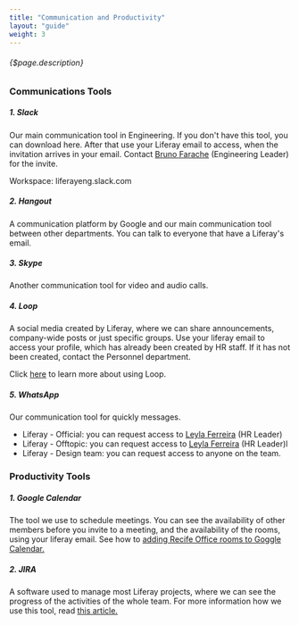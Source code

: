 ```yaml
---
title: "Communication and Productivity"
layout: "guide"
weight: 3
---
```


###### {$page.description}

<article id="1">

### Communications Tools

##### 1. Slack

Our main communication tool in Engineering. If you don't have this tool, you can download here. After that use your Liferay email to access, when the invitation arrives in your email. Contact [Bruno Farache](bruno.farache@liferay.com) (Engineering Leader) for the invite.

Workspace: liferayeng.slack.com

##### 2. Hangout

A communication platform by Google and our main communication tool between other departments. You can talk to everyone that have a Liferay's email.

##### 3. Skype

 Another communication tool for video and audio calls. 

##### 4. Loop

A social media created by Liferay, where we can share announcements, company-wide posts or just specific groups. Use your liferay email to access your profile, which has already been created by HR staff. If it has not been created, contact the Personnel department. 

Click [here](https://loop.liferay.com/home/-/loop/home/help) to learn more about using Loop.

##### 5. WhatsApp

Our communication tool for quickly messages.

- Liferay - Official: you can request access to [Leyla Ferreira](eyla.ferreira@liferay.com) (HR Leader)
- Liferay - Offtopic: you can request access to [Leyla Ferreira](eyla.ferreira@liferay.com) (HR Leader)l
- Liferay - Design team: you can request access to anyone on the team. 


</article>

<article id="3">

### Productivity Tools

##### 1. Google Calendar

The tool we use to schedule meetings. You can see the availability of other members before you invite to a meeting, and the availability of the rooms, using your liferay email. See how to [adding Recife Office rooms to Goggle Calendar.](https://grow.liferay.com/people/Adding+Recife+office+rooms+to+Google+Calendar)

##### 2. JIRA

A software used to manage most Liferay projects, where we can see the progress of the activities of the whole team. For more information how we use this tool, read [this article.](https://in.liferay.com/web/global.engineering/wiki/-/wiki/Quality+Assurance+Main/Jira+Ticket+Formatting#security) 


</article>
